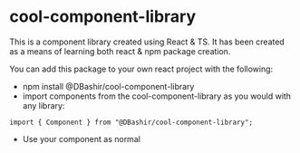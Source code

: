# cool-component-library

This is a component library created using React & TS. It has been created as a means of learning both react & npm package creation.

You can add this package to your own react project with the following:
- npm install @DBashir/cool-component-library
- import components from the cool-component-library as you would with any library: 

```import { Component } from "@DBashir/cool-component-library";```

- Use your component as normal <Component />

